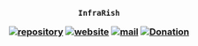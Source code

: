 <h3 align="center">

`InfraRish`

[![repository](https://img.shields.io/badge/repository-white)](https://github.com/infrarish/nodejs-express-website)
[![website](https://img.shields.io/badge/website-white)](https://infrarish.github.io/nodejs-express-website)
[![mail](https://img.shields.io/badge/mail-white)](mailto:infrarish@groups.outlook.com)
[![Donation](https://img.shields.io/badge/donation-white)](https://infrarish.github.io/donation)

</h3>